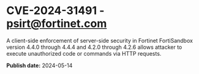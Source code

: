 # CVE-2024-31491 - psirt@fortinet.com

A client-side enforcement of server-side security in Fortinet FortiSandbox version 4.4.0 through 4.4.4 and 4.2.0 through 4.2.6 allows attacker to execute unauthorized code or commands via HTTP requests.

**Publish date:** 2024-05-14
